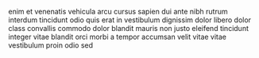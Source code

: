 enim et venenatis vehicula arcu cursus sapien dui ante nibh rutrum interdum
tincidunt odio quis erat in vestibulum dignissim dolor libero dolor class
convallis commodo dolor blandit mauris non justo eleifend tincidunt integer
vitae blandit orci morbi a tempor accumsan velit vitae vitae vestibulum proin
odio sed